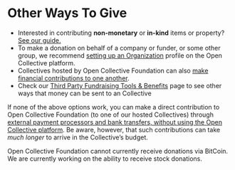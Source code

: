# Other Ways To Give

* Interested in contributing **non-monetary** or **in-kind** items or property? [See our guide.](https://docs.opencollective.foundation/how-it-works/financial-contributions/in-kind)
* To make a donation on behalf of a company or funder, or some other group, we recommend [setting up an Organization](https://docs.opencollective.com/help/financial-contributors/organizations) profile on the Open Collective platform.
* Collectives hosted by Open Collective Foundation can also [make financial contributions to one another](https://docs.opencollective.com/help/financial-contributors/collective-to-collective).
* Check our [Third Party Fundraising Tools & Benefits](third-party-fundraising-tools-and-benefits/) page to see other ways that money can be sent to an Collective

If none of the above options work, you can make a direct contribution to Open Collective Foundation (to one of our hosted Collectives) through [external payment processors and bank transfers, without using the Open Collective platform](https://docs.opencollective.foundation/how-it-works/faq/non-platform). Be aware, however, that such contributions can take _much longer_ to arrive in the Collective’s budget.

Open Collective Foundation cannot currently receive donations via BitCoin. We are currently working on the ability to receive stock donations.

